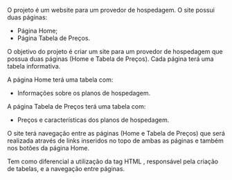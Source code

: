 O projeto é um website para um provedor de hospedagem. O site possui duas páginas:

- Página Home;
- Página Tabela de Preços.

O objetivo do projeto é criar um site para um provedor de hospedagem que possua duas páginas (Home e Tabela de Preços). Cada página terá uma tabela informativa.

A página Home terá uma tabela com:

- Informações sobre os planos de hospedagem.

A página Tabela de Preços terá uma tabela com:

- Preços e características dos planos de hospedagem.

O site terá navegação entre as páginas (Home e Tabela de Preços) que será realizada através de links inseridos no topo de ambas as páginas e também nos botões da página Home.

Tem como diferencial a utilização da tag HTML <table>, responsável pela criação de tabelas, e a navegação entre páginas.
